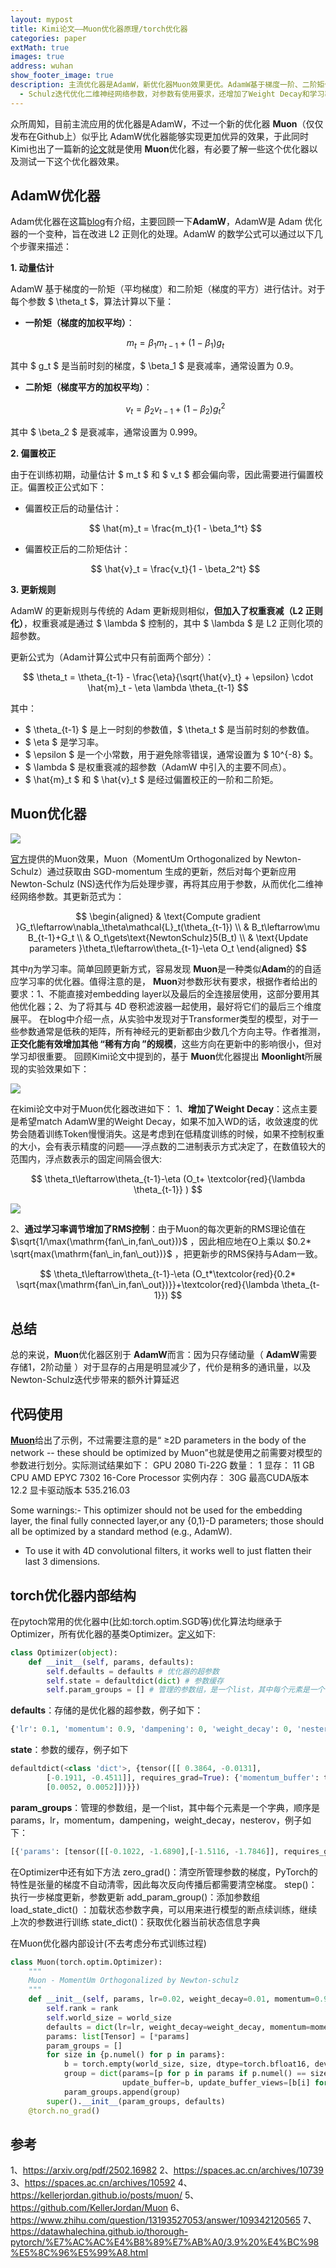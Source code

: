 ```yaml
---
layout: mypost
title: Kimi论文——Muon优化器原理/torch优化器
categories: paper
extMath: true
images: true
address: wuhan
show_footer_image: true
description: 主流优化器是AdamW，新优化器Muon效果更优。AdamW基于梯度一阶、二阶矩估计等，有偏置校正和更新规则。Muon通过SGD - momentum后经Newton
  - Schulz迭代优化二维神经网络参数，对参数有使用要求，还增加了Weight Decay和学习率调节的RMS控制，Muon显存占用少于AdamW但有其他代价，还涉及PyTorch优化器结构等相关内容。
---
```


众所周知，目前主流应用的优化器是AdamW，不过一个新的优化器 **Muon**（仅仅发布在Github上）似乎比 AdamW优化器能够实现更加优异的效果，于此同时Kimi也出了一篇新的[论文](https://arxiv.org/pdf/2502.16982)就是使用 **Muon**优化器，有必要了解一些这个优化器以及测试一下这个优化器效果。

## AdamW优化器
Adam优化器在这篇[blog](https://www.big-yellow-j.top/posts/2025/01/04/learning_rate.html)有介绍，主要回顾一下**AdamW**，AdamW是 Adam 优化器的一个变种，旨在改进 L2 正则化的处理。AdamW 的数学公式可以通过以下几个步骤来描述：

**1. 动量估计**

AdamW 基于梯度的一阶矩（平均梯度）和二阶矩（梯度的平方）进行估计。对于每个参数 $ \theta_t $，算法计算以下量：

- **一阶矩（梯度的加权平均）**：
  
  $$
  m_t = \beta_1 m_{t-1} + (1 - \beta_1) g_t
  $$
  
其中 $ g_t $ 是当前时刻的梯度，$ \beta_1 $ 是衰减率，通常设置为 0.9。

- **二阶矩（梯度平方的加权平均）**：
  
  $$
  v_t = \beta_2 v_{t-1} + (1 - \beta_2) g_t^2
  $$
  
其中 $ \beta_2 $ 是衰减率，通常设置为 0.999。

**2. 偏置校正**

由于在训练初期，动量估计 $ m_t $ 和 $ v_t $ 都会偏向零，因此需要进行偏置校正。偏置校正公式如下：

- 偏置校正后的动量估计：
  
  $$
  \hat{m}_t = \frac{m_t}{1 - \beta_1^t}
  $$

- 偏置校正后的二阶矩估计：

  $$
  \hat{v}_t = \frac{v_t}{1 - \beta_2^t}
  $$

**3. 更新规则**

AdamW 的更新规则与传统的 Adam 更新规则相似，**但加入了权重衰减（L2 正则化）**，权重衰减是通过 $ \lambda $ 控制的，其中 $ \lambda $ 是 L2 正则化项的超参数。

更新公式为（Adam计算公式中只有前面两个部分）：

$$
\theta_t = \theta_{t-1} - \frac{\eta}{\sqrt{\hat{v}_t} + \epsilon} \cdot \hat{m}_t - \eta \lambda \theta_{t-1}
$$

其中：
- $ \theta_{t-1} $ 是上一时刻的参数值，$ \theta_t $ 是当前时刻的参数值。
- $ \eta $ 是学习率。
- $ \epsilon $ 是一个小常数，用于避免除零错误，通常设置为 $ 10^{-8} $。
- $ \lambda $ 是权重衰减的超参数（AdamW 中引入的主要不同点）。
- $ \hat{m}_t $ 和 $ \hat{v}_t $ 是经过偏置校正的一阶和二阶矩。

## Muon优化器

![](https://s2.loli.net/2025/06/21/lXyH48toiDEIksc.webp)

[官方](https://kellerjordan.github.io/posts/muon/)提供的Muon效果，Muon（MomentUm Orthogonalized by Newton-Schulz）通过获取由 SGD-momentum 生成的更新，然后对每个更新应用Newton-Schulz (NS)迭代作为后处理步骤，再将其应用于参数，从而优化二维神经网络参数。其更新范式为：

$$
\begin{aligned}
 & \text{Compute gradient }G_t\leftarrow\nabla_\theta\mathcal{L}_t(\theta_{t-1}) \\
 & B_t\leftarrow\mu B_{t-1}+G_t \\
 & O_t\gets\text{NewtonSchulz}5(B_t) \\
 & \text{Update parameters }\theta_t\leftarrow\theta_{t-1}-\eta O_t
\end{aligned}
$$

其中$\eta$为学习率。简单回顾更新方式，容易发现 **Muon**是一种类似**Adam**的的自适应学习率的优化器。值得注意的是， **Muon**对参数形状有要求，根据作者给出的要求：1、不能直接对embedding layer以及最后的全连接层使用，这部分要用其他优化器；2、为了将其与 4D 卷积滤波器一起使用，最好将它们的最后三个维度展平。
在blog中介绍一点，从实验中发现对于Transformer类型的模型，对于一些参数通常是低秩的矩阵，所有神经元的更新都由少数几个方向主导。作者推测，**正交化能有效增加其他 “稀有方向 ”的规模**，这些方向在更新中的影响很小，但对学习却很重要。
回顾Kimi论文中提到的，基于 **Muon**优化器提出 **Moonlight**所展现的实验效果如下：

![](https://s2.loli.net/2025/06/21/YIjPow4xSMqgfba.webp)

在kimi论文中对于Muon优化器改进如下：
1、**增加了Weight Decay**：这点主要是希望match AdamW里的Weight Decay，如果不加入WD的话，收敛速度的优势会随着训练Token慢慢消失。这是考虑到在低精度训练的时候，如果不控制权重的大小，会有表示精度的问题——浮点数的二进制表示方式决定了，在数值较大的范围内，浮点数表示的固定间隔会很大:

$$
\theta_t\leftarrow\theta_{t-1}-\eta (O_t+ \textcolor{red}{\lambda \theta_{t-1}} )
$$

![](https://s2.loli.net/2025/06/21/iFNa89VpqCKkTzZ.webp)

2、**通过学习率调节增加了RMS控制**：由于Muon的每次更新的RMS理论值在 $\sqrt{1/\max(\mathrm{fan\_in,fan\_out})}$ ，因此相应地在O上乘以 $0.2* \sqrt{max(\mathrm{fan\_in,fan\_out})}$ ，把更新步的RMS保持与Adam一致。

$$
\theta_t\leftarrow\theta_{t-1}-\eta (O_t*\textcolor{red}{0.2* \sqrt{max(\mathrm{fan\_in,fan\_out})}}+\textcolor{red}{\lambda \theta_{t-1}})
$$

## 总结

总的来说，**Muon**优化器区别于 **AdamW**而言：因为只存储动量（ **AdamW**需要存储1，2阶动量 ）对于显存的占用是明显减少了，代价是稍多的通讯量，以及Newton-Schulz迭代步带来的额外计算延迟

## 代码使用

[**Muon**](https://github.com/KellerJordan/Muon/blob/master/README.md)给出了示例，不过需要注意的是“ ≥2D parameters in the body of the network -- these should be optimized by Muon”也就是使用之前需要对模型的参数进行划分。实际测试结果如下：
GPU 2080 Ti-22G 数量： 1 显存： 11 GB
CPU AMD EPYC 7302 16-Core Processor 实例内存： 30G
最高CUDA版本 12.2
显卡驱动版本 535.216.03

Some warnings:- This optimizer should not be used for the embedding layer, the final fully connected layer,or any {0,1}-D parameters; those should all be optimized by a standard method (e.g., AdamW).
- To use it with 4D convolutional filters, it works well to just flatten their last 3 dimensions.

## torch优化器内部结构

在pytoch常用的优化器中(比如:torch.optim.SGD等)优化算法均继承于Optimizer，所有优化器的基类Optimizer。[定义](https://datawhalechina.github.io/thorough-pytorch/%E7%AC%AC%E4%B8%89%E7%AB%A0/3.9%20%E4%BC%98%E5%8C%96%E5%99%A8.html)如下:

```python
class Optimizer(object):
    def __init__(self, params, defaults):        
        self.defaults = defaults # 优化器的超参数
        self.state = defaultdict(dict) # 参数缓存
        self.param_groups = [] # 管理的参数组，是一个list，其中每个元素是一个字典，顺序是params，lr，momentum，dampening，weight_decay，nesterov
```

**defaults**：存储的是优化器的超参数，例子如下：

```python
{'lr': 0.1, 'momentum': 0.9, 'dampening': 0, 'weight_decay': 0, 'nesterov': False}
```

**state**：参数的缓存，例子如下

```python
defaultdict(<class 'dict'>, {tensor([[ 0.3864, -0.0131],
        [-0.1911, -0.4511]], requires_grad=True): {'momentum_buffer': tensor([[0.0052, 0.0052],
        [0.0052, 0.0052]])}})
```

**param_groups**：管理的参数组，是一个list，其中每个元素是一个字典，顺序是params，lr，momentum，dampening，weight_decay，nesterov，例子如下：

```python
[{'params': [tensor([[-0.1022, -1.6890],[-1.5116, -1.7846]], requires_grad=True)], 'lr': 1, 'momentum': 0, 'dampening': 0, 'weight_decay': 0, 'nesterov': False}]
```

在Optimizer中还有如下方法
zero_grad()：清空所管理参数的梯度，PyTorch的特性是张量的梯度不自动清零，因此每次反向传播后都需要清空梯度。
step()：执行一步梯度更新，参数更新
add_param_group()：添加参数组
load_state_dict() ：加载状态参数字典，可以用来进行模型的断点续训练，继续上次的参数进行训练
state_dict()：获取优化器当前状态信息字典

在Muon优化器内部设计(不去考虑分布式训练过程)

```python
class Muon(torch.optim.Optimizer):
    """
    Muon - MomentUm Orthogonalized by Newton-schulz
    """
    def __init__(self, params, lr=0.02, weight_decay=0.01, momentum=0.95, nesterov=True, ns_steps=5, rank=0, world_size=1):
        self.rank = rank
        self.world_size = world_size
        defaults = dict(lr=lr, weight_decay=weight_decay, momentum=momentum, nesterov=nesterov, ns_steps=ns_steps)
        params: list[Tensor] = [*params]
        param_groups = []
        for size in {p.numel() for p in params}:
            b = torch.empty(world_size, size, dtype=torch.bfloat16, device="cuda")
            group = dict(params=[p for p in params if p.numel() == size],
                         update_buffer=b, update_buffer_views=[b[i] for i in range(world_size)])
            param_groups.append(group)
        super().__init__(param_groups, defaults)
    @torch.no_grad()
```

## 参考
1、https://arxiv.org/pdf/2502.16982
2、https://spaces.ac.cn/archives/10739
3、https://spaces.ac.cn/archives/10592
4、https://kellerjordan.github.io/posts/muon/
5、https://github.com/KellerJordan/Muon
6、https://www.zhihu.com/question/13193527053/answer/109342120565
7、https://datawhalechina.github.io/thorough-pytorch/%E7%AC%AC%E4%B8%89%E7%AB%A0/3.9%20%E4%BC%98%E5%8C%96%E5%99%A8.html